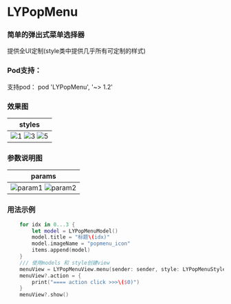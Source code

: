 # LYPopMenu

### 简单的弹出式菜单选择器
提供全UI定制(style类中提供几乎所有可定制的样式)

### Pod支持：
支持pod：  pod 'LYPopMenu', '~> 1.2'

### 效果图

| styles |
|---|
|![1](https://github.com/GordonLY/LYPopMenu/blob/master/screenshot/style1.png) ![3](https://github.com/GordonLY/LYPopMenu/blob/master/screenshot/style3.png) ![5](https://github.com/GordonLY/LYPopMenu/blob/master/screenshot/style5.png) |


### 参数说明图

| params |
|---|
|![param1](https://github.com/GordonLY/LYPopMenu/blob/master/screenshot/param1.png) ![param2](https://github.com/GordonLY/LYPopMenu/blob/master/screenshot/param2.png) |

### 用法示例
```swift
    for idx in 0...3 {
        let model = LYPopMenuModel()
        model.title = "标题\(idx)"
        model.imageName = "popmenu_icon"
        items.append(model)
    }
    /// 使用models 和 style创建view
    menuView = LYPopMenuView.menu(sender: sender, style: LYPopMenuStyle(), items: items, type: .upsidedown)
    menuView?.action = {
        print("==== action click >>>\($0)")
    }
    menuView?.show()
```
